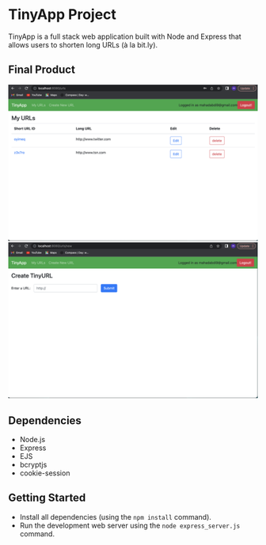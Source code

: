 # TinyApp Project

TinyApp is a full stack web application built with Node and Express that allows users to shorten long URLs (à la bit.ly).

## Final Product

!["My URLs page"](https://github.com/mahadabdi9/tinyapp/blob/main/docs/Screenshot%202023-02-27%20at%206.32.28%20PM.png?raw=true)
!["create new URL page"](https://github.com/mahadabdi9/tinyapp/blob/main/docs/Screenshot%202023-02-27%20at%206.33.27%20PM.png?raw=true)

## Dependencies

- Node.js
- Express
- EJS
- bcryptjs
- cookie-session

## Getting Started

- Install all dependencies (using the `npm install` command).
- Run the development web server using the `node express_server.js` command.